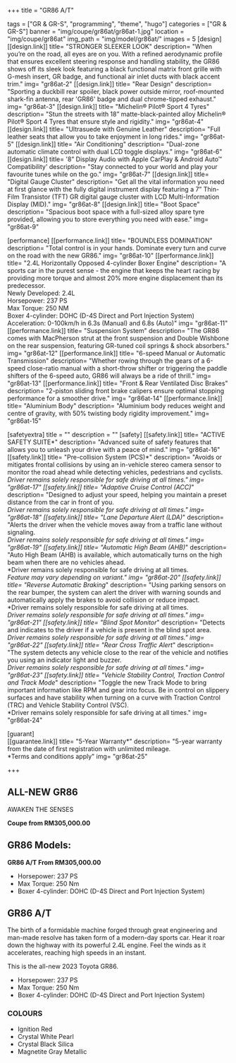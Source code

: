 +++
title = "GR86 A/T"

tags = ["GR & GR-S", "programming", "theme", "hugo"]
categories = ["GR & GR-S"]
banner = "img/coupe/gr86at/gr86at-1.jpg"
location = "img/coupe/gr86at"
img_path = "img/model/gr86at/"
images = 5
[design]
   [[design.link]]
     title= "STRONGER SLEEKER LOOK"
     description= "When you’re on the road, all eyes are on you. With a refined aerodynamic profile that ensures excellent steering response and handling stability, the GR86 shows off its sleek look featuring a black functional matrix front grille with G-mesh insert, GR badge, and functional air inlet ducts with black accent trim."
     img= "gr86at-2"
   [[design.link]]
     title= "Rear Design"
     description= "Sporting a duckbill rear spoiler, black power outside mirror, roof-mounted shark-fin antenna, rear 'GR86' badge and dual chrome-tipped exhaust."
     img= "gr86at-3"
   [[design.link]]
     title= "Michelin® Pilot® Sport 4 Tyres"
     description= "Stun the streets with 18” matte-black-painted alloy Michelin® Pilot® Sport 4 Tyres that ensure style and rigidity."
     img= "gr86at-4"
   [[design.link]]
     title= "Ultrasuede with Genuine Leather"
     description= "Full leather seats that allow you to take enjoyment in long rides."
     img= "gr86at-5"
   [[design.link]]
     title= "Air Conditioning"
     description= "Dual-zone automatic climate control with dual LCD toggle displays."
     img= "gr86at-6"
   [[design.link]]
     title= '8” Display Audio with Apple CarPlay & Android Auto™ Compatibility'
     description= "Stay connected to your world and play your favourite tunes while on the go."
     img= "gr86at-7"
   [[design.link]]
     title= "Digital Gauge Cluster"
     description= "Get all the vital information you need at first glance with the fully digital instrument display featuring a 7” Thin-Film Transistor (TFT) GR digital gauge cluster with LCD Multi-Information Display (MID)."
     img= "gr86at-8"
   [[design.link]]
     title= "Boot Space"
     description= "Spacious boot space with a full-sized alloy spare tyre provided, allowing you to store everything you need with ease."
     img= "gr86at-9"


  [performance]
   [[performance.link]]
     title= "BOUNDLESS DOMINATION"
     description= "Total control is in your hands. Dominate every turn and curve on the road with the new GR86."
     img= "gr86at-10"
   [[performance.link]]
     title= "2.4L Horizontally Opposed 4-cylinder Boxer Engine"
     description= "A sports car in the purest sense - the engine that keeps the heart racing by providing more torque and almost 20% more engine displacement than its predecessor.<br>Newly Developed: 2.4L<br>Horsepower: 237 PS<br>Max Torque: 250 NM<br>Boxer 4-cylinder: DOHC (D-4S Direct and Port Injection System)<br>Acceleration: 0-100km/h in 6.3s (Manual) and 6.8s (Auto)"
     img= "gr86at-11"
   [[performance.link]]
     title= "Suspension System"
     description= "The GR86 comes with MacPherson strut at the front suspension and Double Wishbone on the rear suspension, featuring GR-tuned coil springs & shock absorbers."
     img= "gr86at-12"
   [[performance.link]]
     title= "6-speed Manual or Automatic Transmission"
     description= "Whether rowing through the gears of a 6-speed close-ratio manual with a short-throw shifter or triggering the paddle shifters of the 6-speed auto, GR86 will always be a ride of thrill."
     img= "gr86at-13"
   [[performance.link]]
     title= "Front & Rear Ventilated Disc Brakes"
     description= "2-piston sliding front brake calipers ensure optimal stopping performance for a smoother drive."
     img= "gr86at-14"
   [[performance.link]]
     title= "Aluminium Body"
     description= "Aluminium body reduces weight and centre of gravity, with 50% twisting body rigidity improvement."
     img= "gr86at-15"
     

[safetyextra]
  title = ""
  description = ""
[safety]
   [[safety.link]]
     title= "ACTIVE SAFETY SUITE*"
     description= "Advanced suite of safety features that allows you to unleash your drive with a peace of mind."
     img= "gr86at-16"
   [[safety.link]]
     title= "Pre-collision System (PCS)*"
     description= "Avoids or mitigates frontal collisions by using an in-vehicle stereo camera sensor to monitor the road ahead while detecting vehicles, pedestrians and cyclists.<br>*Driver remains solely responsible for safe driving at all times."
     img= "gr86at-17"
   [[safety.link]]
     title= "Adaptive Cruise Control (ACC)*"
     description= "Designed to adjust your speed, helping you maintain a preset distance from the car in front of you.<br>*Driver remains solely responsible for safe driving at all times."
     img= "gr86at-18"
   [[safety.link]]
     title= "Lane Departure Alert (LDA)*"
     description= "Alerts the driver when the vehicle moves away from a traffic lane without signaling.<br>*Driver remains solely responsible for safe driving at all times."
     img= "gr86at-19"
   [[safety.link]]
     title= "Automatic High Beam (AHB)*"
     description= "Auto High Beam (AHB) is available, which automatically turns on the high beam when there are no vehicles ahead.<br>*Driver remains solely responsible for safe driving at all times.<br>*Feature may vary depending on variant."
     img= "gr86at-20"
   [[safety.link]]
     title= "Reverse Automatic Braking*"
     description= "Using parking sensors on the rear bumper, the system can alert the driver with warning sounds and automatically apply the brakes to avoid collision or reduce impact.<br>*Driver remains solely responsible for safe driving at all times.<br>*Driver remains solely responsible for safe driving at all times."
     img= "gr86at-21"
  [[safety.link]]
     title= "Blind Spot Monitor*"
     description= "Detects and indicates to the driver if a vehicle is present in the blind spot area.<br>*Driver remains solely responsible for safe driving at all times."
     img= "gr86at-22"
   [[safety.link]]
     title= "Rear Cross Traffic Alert*"
     description= "The system detects any vehicle close to the rear of the vehicle and notifies you using an indicator light and buzzer.<br>*Driver remains solely responsible for safe driving at all times."
     img= "gr86at-23"
   [[safety.link]]
     title= "Vehicle Stability Control, Traction Control and Track Mode*"
     description= "Toggle the new Track Mode to bring important information like RPM and gear into focus. Be in control on slippery surfaces and have stability when turning on a curve with Traction Control (TRC) and Vehicle Stability Control (VSC).<br>*Driver remains solely responsible for safe driving at all times."
     img= "gr86at-24"


[guarant]  
   [[guarantee.link]]
     title= "5-Year Warranty*"
     description= "5-year warranty from the date of first registration with unlimited mileage.<br>*Terms and conditions apply"
     img= "gr86at-25"


+++
## ALL-NEW GR86

AWAKEN THE SENSES

**Coupe from RM305,000.00**

## GR86 Models:

**GR86 A/T  From RM305,000.00**
- Horsepower: 237 PS
- Max Torque: 250 Nm
- Boxer 4-cylinder: DOHC (D-4S Direct and Port Injection System)
 
## GR86 A/T
The birth of a formidable machine forged through great engineering and man-made resolve has taken form of a modern-day sports car. Hear it roar down the highway with its powerful 2.4L engine. Feel the winds as it accelerates, reaching high speeds in an instant.

This is the all-new 2023 Toyota GR86.

- Horsepower: 237 PS
- Max Torque: 250 Nm
- Boxer 4-cylinder: DOHC (D-4S Direct and Port Injection System)


### COLOURS
- Ignition Red
- Crystal White Pearl
- Crystal Black Silica
- Magnetite Gray Metallic
